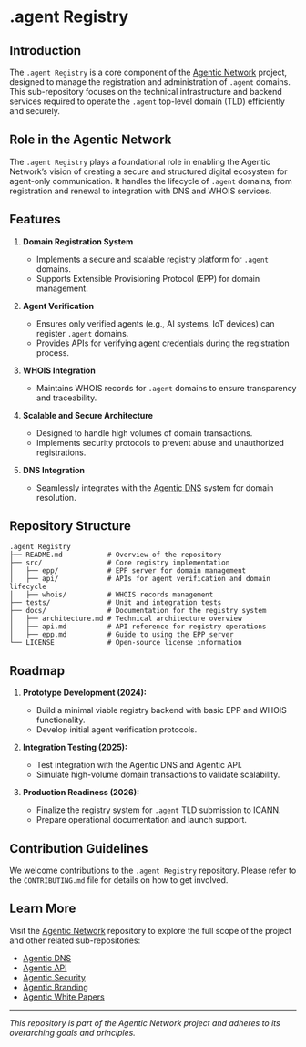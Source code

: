 # .agent Registry

## Introduction
The `.agent Registry` is a core component of the [Agentic Network](https://github.com/RWN-MD/AgenticNetwork.git) project, designed to manage the registration and administration of `.agent` domains. This sub-repository focuses on the technical infrastructure and backend services required to operate the `.agent` top-level domain (TLD) efficiently and securely.

## Role in the Agentic Network
The `.agent Registry` plays a foundational role in enabling the Agentic Network’s vision of creating a secure and structured digital ecosystem for agent-only communication. It handles the lifecycle of `.agent` domains, from registration and renewal to integration with DNS and WHOIS services. 

## Features
1. **Domain Registration System**
   - Implements a secure and scalable registry platform for `.agent` domains.
   - Supports Extensible Provisioning Protocol (EPP) for domain management.

2. **Agent Verification**
   - Ensures only verified agents (e.g., AI systems, IoT devices) can register `.agent` domains.
   - Provides APIs for verifying agent credentials during the registration process.

3. **WHOIS Integration**
   - Maintains WHOIS records for `.agent` domains to ensure transparency and traceability.

4. **Scalable and Secure Architecture**
   - Designed to handle high volumes of domain transactions.
   - Implements security protocols to prevent abuse and unauthorized registrations.

5. **DNS Integration**
   - Seamlessly integrates with the [Agentic DNS](https://github.com/RWN-MD/Agentic-DNS.git) system for domain resolution.

## Repository Structure
```
.agent Registry
├── README.md           # Overview of the repository
├── src/                # Core registry implementation
│   ├── epp/            # EPP server for domain management
│   ├── api/            # APIs for agent verification and domain lifecycle
│   ├── whois/          # WHOIS records management
├── tests/              # Unit and integration tests
├── docs/               # Documentation for the registry system
│   ├── architecture.md # Technical architecture overview
│   ├── api.md          # API reference for registry operations
│   ├── epp.md          # Guide to using the EPP server
└── LICENSE             # Open-source license information
```

## Roadmap
1. **Prototype Development (2024):**
   - Build a minimal viable registry backend with basic EPP and WHOIS functionality.
   - Develop initial agent verification protocols.

2. **Integration Testing (2025):**
   - Test integration with the Agentic DNS and Agentic API.
   - Simulate high-volume domain transactions to validate scalability.

3. **Production Readiness (2026):**
   - Finalize the registry system for `.agent` TLD submission to ICANN.
   - Prepare operational documentation and launch support.

## Contribution Guidelines
We welcome contributions to the `.agent Registry` repository. Please refer to the `CONTRIBUTING.md` file for details on how to get involved.

## Learn More
Visit the [Agentic Network](https://github.com/RWN-MD/Agentic-Network.git) repository to explore the full scope of the project and other related sub-repositories:
- [Agentic DNS](https://github.com/RWN-MD/Agentic-DNS.git)
- [Agentic API](https://github.com/RWN-MD/Agentic-API.git)
- [Agentic Security](https://github.com/RWN-MD/Agentic-Security.git)
- [Agentic Branding](https://github.com/RWN-MD/Agentic-Branding.git)
- [Agentic White Papers](https://github.com/RWN-MD/Agentic-White-Papers.git)

---
*This repository is part of the Agentic Network project and adheres to its overarching goals and principles.*
